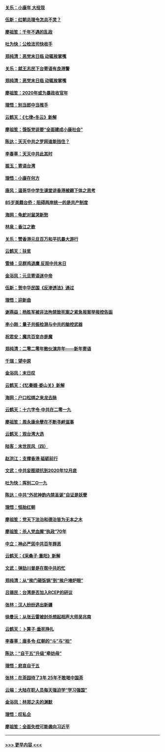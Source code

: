 #### [关乐：小康年 大役现](../pages/nsc993/n11774213.md?t=01072333) 
#### [伍新：红朝总理令怎总不灵？](../pages/nsc993/n11770813.md?t=01072333) 
#### [廖祖笙：千年不遇的乱政](../pages/nsc993/n11770373.md?t=01072333) 
#### [吐为快：公检法司快收手](../pages/nsc993/n11770359.md?t=01072333) 
#### [郑纯清：恶党末日临 动辄挨掌嘴](../pages/nsc993/n11769912.md?t=01072333) 
#### [关乐：就王志民下台寄语有良港警](../pages/nsc993/n11769903.md?t=01072333) 
#### [郑纯清：恶党末日临 动辄挨掌嘴](../pages/nsc993/n11769356.md?t=01072333) 
#### [廖祖笙：2020年或为暴政收官年](../pages/nsc993/n11768216.md?t=01072333) 
#### [理悟：别当郎中当推手](../pages/nsc993/n11768243.md?t=01072333) 
#### [云鹤天：《七律▪冬云》新解](../pages/nsc993/n11768204.md?t=01072333) 
#### [廖祖笙：饿饭党说要“全面建成小康社会”](../pages/nsc993/n11767482.md?t=01072333) 
#### [陈达：天灭中共之罗网谁能挡住？](../pages/nsc993/n11767465.md?t=01072333) 
#### [李春草：天灭中共此其时](../pages/nsc993/n11767452.md?t=01072333) 
#### [振玉：寄语台湾](../pages/nsc993/n11767432.md?t=01072333) 
#### [理悟：小康在何方](../pages/nsc993/n11767394.md?t=01072333) 
#### [唐风：温哥华中学生课堂讲香港被踢下体之思考](../pages/nsc993/n11766848.md?t=01072333) 
#### [85岁美籍台侨：阻碍两岸统一的是共产制度](../pages/nsc993/n11765043.md?t=01072333) 
#### [海网：龟蛇对鼠哭新愁](../pages/nsc993/n11764895.md?t=01072333) 
#### [林泉：香江之歌](../pages/nsc993/n11764415.md?t=01072333) 
#### [关乐：赞香港元旦百万和平抗暴大游行](../pages/nsc993/n11764382.md?t=01072333) 
#### [云鹤天：扶贫](../pages/nsc993/n11764245.md?t=01072333) 
#### [雪绮：见群鸡退鹰  反观中共末日](../pages/nsc993/n11762112.md?t=01072333) 
#### [金浴凤：元旦寄语迷中帝](../pages/nsc993/n11761788.md?t=01072333) 
#### [伍新：贺中华民国《反渗透法》通过](../pages/nsc993/n11761994.md?t=01072333) 
#### [理悟：迎新曲](../pages/nsc993/n11761152.md?t=01072333) 
#### [谢燕益：杨胜军被非法拘禁致死案之紧急报案举报控告函](../pages/nsc993/n11756134.md?t=01072333) 
#### [李小刚：量子共振检测与中共的脑控武器](../pages/nsc993/n11754518.md?t=01072333) 
#### [祝君安：魔共百变亦是魔](../pages/nsc993/n11754469.md?t=01072333) 
#### [郑纯清：二零二零年散伙演弃年——新年寄语](../pages/nsc993/n11754195.md?t=01072333) 
#### [千瑞：望中原](../pages/nsc993/n11754159.md?t=01072333) 
#### [金浴凤：末日叹](../pages/nsc993/n11752359.md?t=01072333) 
#### [云鹤天：《忆秦娥‧娄山关》新解](../pages/nsc993/n11752348.md?t=01072333) 
#### [海网：户口松绑之来龙去脉](../pages/nsc993/n11752328.md?t=01072333) 
#### [云鹤天：十六字令‧中共在二零一九](../pages/nsc993/n11752305.md?t=01072333) 
#### [廖祖笙：周永康余孽在不断寻衅滋事](../pages/nsc993/n11751013.md?t=01072333) 
#### [云鹤天：观台湾大选](../pages/nsc993/n11751007.md?t=01072333) 
#### [陆客：末世民风（四）](../pages/nsc993/n11749203.md?t=01072333) 
#### [赵洪江：支撑香港 砥砺前行](../pages/nsc993/n11748482.md?t=01072333) 
#### [文武：中共妄图顽抗到2020年12月底](../pages/nsc993/n11748446.md?t=01072333) 
#### [吐为快：挥别二O一九](../pages/nsc993/n11748411.md?t=01072333) 
#### [陈达：中共“外扰神韵内禁圣诞”自证是妖孽](../pages/nsc993/n11748226.md?t=01072333) 
#### [理悟：怪胎红朝](../pages/nsc993/n11748206.md?t=01072333) 
#### [廖祖笙：党天下法治和德治皆为无本之木](../pages/nsc993/n11748135.md?t=01072333) 
#### [廖祖笙：杀人党血腥“执政”70年](../pages/nsc993/n11745144.md?t=01072333) 
#### [中立：神必严惩中共百年罪恶](../pages/nsc993/n11744970.md?t=01072333) 
#### [云鹤天：《采桑子‧重阳》新解](../pages/nsc993/n11744948.md?t=01072333) 
#### [文武：弹劾川普是在帮中共的忙](../pages/nsc993/n11744758.md?t=01072333) 
#### [郑纯清：从“挨门砸饭锅”到“挨户堵炉眼”](../pages/nsc993/n11744745.md?t=01072333) 
#### [吕锡民：台湾是否加入RCEP的研议](../pages/nsc993/n11744701.md?t=01072333) 
#### [张林：汉人纷纷逃出新疆](../pages/nsc993/n11743530.md?t=01072333) 
#### [徐曼沅：从张云雷被封杀想起相声大师吴兆南](../pages/nsc993/n11741816.md?t=01072333) 
#### [云鹤天：卜算子‧垂死挣扎](../pages/nsc993/n11739956.md?t=01072333) 
#### [李春草：唐多令‧红朝的“斗”与“拍”](../pages/nsc993/n11739830.md?t=01072333) 
#### [陈达：“自干五”升级“牵妨母”](../pages/nsc993/n11739724.md?t=01072333) 
#### [理悟：悲哀自干五](../pages/nsc993/n11739547.md?t=01072333) 
#### [张林：在茶园待了3年 25年不敢喝中国茶](../pages/nsc993/n11739240.md?t=01072333) 
#### [云端：大陆在职人员每天强迫学“学习强国”](../pages/nsc993/n11738735.md?t=01072333) 
#### [金浴凤：林郑之夫的渊默](../pages/nsc993/n11737735.md?t=01072333) 
#### [理悟：叹私企](../pages/nsc993/n11737715.md?t=01072333) 
#### [廖祖笙：全面失控可能袭向习近平](../pages/nsc993/n11737704.md?t=01072333) 

----
#### [ >>> 更早内容 <<< ](../indexes/nsc993-earlier.md)
